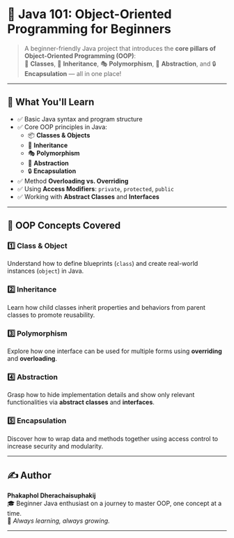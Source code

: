 # 📘 Java 101: Object-Oriented Programming for Beginners

> A beginner-friendly Java project that introduces the **core pillars of Object-Oriented Programming (OOP)**:  
> 🧱 **Classes**, 🧬 **Inheritance**, 🎭 **Polymorphism**, 🧱 **Abstraction**, and 🔒 **Encapsulation** — all in one place!

---

## 🚀 What You'll Learn

- ✅ Basic Java syntax and program structure  
- ✅ Core OOP principles in Java:
  - 📦 **Classes & Objects**
  - 🧬 **Inheritance**
  - 🎭 **Polymorphism**
  - 🧱 **Abstraction**
  - 🔒 **Encapsulation**
- ✅ Method **Overloading vs. Overriding**
- ✅ Using **Access Modifiers**: `private`, `protected`, `public`
- ✅ Working with **Abstract Classes** and **Interfaces**

---

## 📖 OOP Concepts Covered

### 1️⃣ Class & Object  
Understand how to define blueprints (`class`) and create real-world instances (`object`) in Java.

### 2️⃣ Inheritance  
Learn how child classes inherit properties and behaviors from parent classes to promote reusability.

### 3️⃣ Polymorphism  
Explore how one interface can be used for multiple forms using **overriding** and **overloading**.

### 4️⃣ Abstraction  
Grasp how to hide implementation details and show only relevant functionalities via **abstract classes** and **interfaces**.

### 5️⃣ Encapsulation  
Discover how to wrap data and methods together using access control to increase security and modularity.

---

## ✍️ Author

**Phakaphol Dherachaisuphakij**  
🎓 Beginner Java enthusiast on a journey to master OOP, one concept at a time.  
🌱 *Always learning, always growing.*

---
